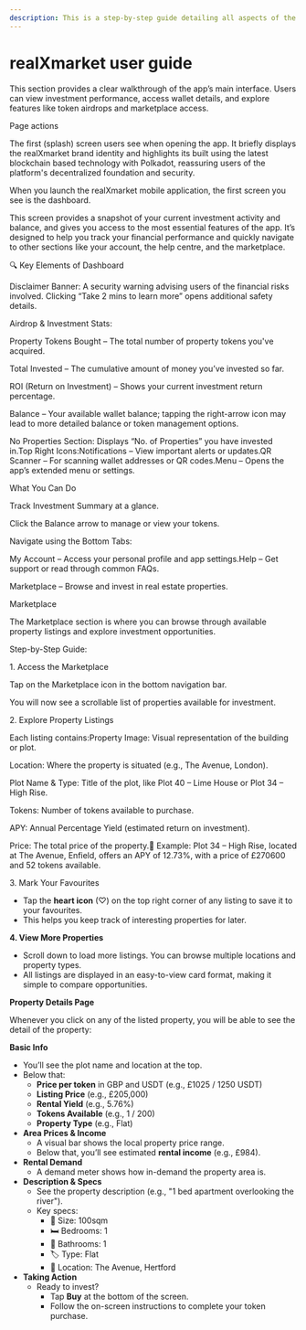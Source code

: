 ```yaml
---
description: This is a step-by-step guide detailing all aspects of the user journey.
---
```


# realXmarket user guide

This section provides a clear walkthrough of the app’s main interface. Users can view investment performance, access wallet details, and explore features like token airdrops and marketplace access.

Page actions

The first (splash) screen users see when opening the app. It briefly displays the realXmarket brand identity and highlights its built using the latest blockchain based technology with Polkadot, reassuring users of the platform's decentralized foundation and security.

When you launch the realXmarket mobile application, the first screen you see is the dashboard.

This screen provides a snapshot of your current investment activity and balance, and gives you access to the most essential features of the app. It’s designed to help you track your financial performance and quickly navigate to other sections like your account, the help centre, and the marketplace.

🔍 Key Elements of Dashboard

Disclaimer Banner: A security warning advising users of the financial risks involved. Clicking “Take 2 mins to learn more” opens additional safety details.

Airdrop & Investment Stats:

Property Tokens Bought – The total number of property tokens you've acquired.

Total Invested – The cumulative amount of money you’ve invested so far.

ROI (Return on Investment) – Shows your current investment return percentage.

Balance – Your available wallet balance; tapping the right-arrow icon may lead to more detailed balance or token management options.

No Properties Section: Displays “No. of Properties” you have invested in.Top Right Icons:Notifications – View important alerts or updates.QR Scanner – For scanning wallet addresses or QR codes.Menu – Opens the app’s extended menu or settings.

What You Can Do

Track Investment Summary at a glance.

Click the Balance arrow to manage or view your tokens.

Navigate using the Bottom Tabs:

My Account – Access your personal profile and app settings.Help – Get support or read through common FAQs.

Marketplace – Browse and invest in real estate properties.

Marketplace

The Marketplace section is where you can browse through available property listings and explore investment opportunities.

Step-by-Step Guide:

1\. Access the Marketplace

Tap on the Marketplace icon in the bottom navigation bar.

You will now see a scrollable list of properties available for investment.

2\. Explore Property Listings

Each listing contains:Property Image: Visual representation of the building or plot.

Location: Where the property is situated (e.g., The Avenue, London).

Plot Name & Type: Title of the plot, like Plot 40 – Lime House or Plot 34 – High Rise.

Tokens: Number of tokens available to purchase.

APY: Annual Percentage Yield (estimated return on investment).

Price: The total price of the property.📝 Example: Plot 34 – High Rise, located at The Avenue, Enfield, offers an APY of 12.73%, with a price of £270600 and 52 tokens available.

3\. Mark Your Favourites

* Tap the **heart icon** (♡) on the top right corner of any listing to save it to your favourites.
* This helps you keep track of interesting properties for later.

**4. View More Properties**

* Scroll down to load more listings. You can browse multiple locations and property types.
* All listings are displayed in an easy-to-view card format, making it simple to compare opportunities.

**Property Details Page**

Whenever you click on any of the listed property, you will be able to see the detail of the property:

**Basic Info**

* You’ll see the plot name and location at the top.
* Below that:
  * **Price per token** in GBP and USDT (e.g., £1025 / 1250 USDT)
  * **Listing Price** (e.g., £205,000)
  * **Rental Yield** (e.g., 5.76%)
  * **Tokens Available** (e.g., 1 / 200)
  * **Property Type** (e.g., Flat)
* **Area Prices & Income**
  * A visual bar shows the local property price range.
  * Below that, you’ll see estimated **rental income** (e.g., £984).
* **Rental Demand**
  * A demand meter shows how in-demand the property area is.
* **Description & Specs**
  * See the property description (e.g., "1 bed apartment overlooking the river").
  * Key specs:
    * 📐 Size: 100sqm
    * 🛏 Bedrooms: 1
    * 🛁 Bathrooms: 1
    * 🏷 Type: Flat
    * 📍 Location: The Avenue, Hertford
* **Taking Action**
  * Ready to invest?
    * Tap **Buy** at the bottom of the screen.
    * Follow the on-screen instructions to complete your token purchase.
